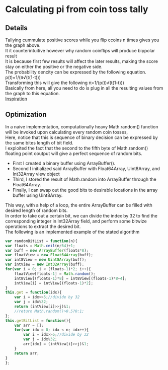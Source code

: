 <h1>Calculating pi from coin toss tally</h1>
<h2>Details</h2>
Tallying cummulate positive scores while you flip ccoins n times gives you the graph above.<br>
It it counterintuitive however why random coinflips will produce bippolar result<br>
It is because first few results will affect the later results, making the score stay on either the positive or the negative side.<br>
The probability dencity can be expressed by the following equation.<br>
p(t)=1/(π√(t(1-t)))<br>
Transforming this will give the following
π=1/(p(t)√(t(1-t)))<br>
Basically from here, all you need to do is plug in all the resulting values from the graph to this equation.<br>
<a target="_blank" href="https://mixedmoss.com/miscellaneous/randomwalk_arcsin_theory1.pdf">Inspiration</a><br>
<h2>Optimization</h2>
In a naive implementation, computationally heavy Math.random() function will be invoked upon calculating every random coin tosses,<br>
Here, notice that this is sequence of binary decision can be expressed by the same bites length of bit field.<br>
I exploited the fact that the second to the fifth byte of Math.random() floating point ooutput will give a perfect sequence of random bits.<br>
<ul>
<li>First I created a binary buffer using ArrayBuffer().<br>
<li>Second I initialized said ArrayBuffer with Float64Array, Uint8Array, and Int32Array view object<br>
<li>Third, I stored the result of Math.random into ArrayBuffer through the Float64Array.<br>
<li>Finally, I can swap out the good bits to desirable locations in the array buffer using Uint8Array.<br>
</ul>
This way, with a help of a loop, the entire ArrayBuffer can be filled with desired length of random bits.<br>
In order to take out a certain bit, we can divide the index by 32 to find the corresponding integer in Int32Array field, and perform some bitwize operations to extract the desired bit.<br>
The following is an implemented example of the stated algorithm<br>

```JavaScript
var randomBitList = function(n){
var floats = Math.ceil(n/64)+1;
var buff = new ArrayBuffer(floats*8);
var floatView = new Float64Array(buff);
var int8View = new Uint8Array(buff);
var intView = new Int32Array(buff);
for(var i = 0; i < (floats-1)*2; i++){
    floatView[floats-1] = Math.random();
    int8View[(floats-1)*8] = int8View[(floats-1)*8+4];
    intView[i] = intView[(floats-1)*2];
}
this.get = function(idx){
    var i = idx>>5;//divide by 32
    var j = idx%32;
    return (intView[i]>>j)&1;
    //return Math.random()>0.5?0:1;
};
this.getBitList = function(){
    var arr = [];
    for(var idx = 0; idx < n; idx++){
        var i = idx>>5;//divide by 32
        var j = idx%32;
        arr[idx] = (intView[i]>>j)&1;
    }
    return arr;
}
};
```
